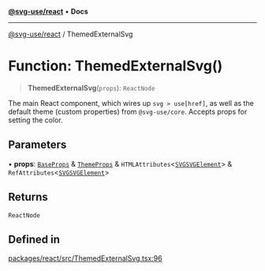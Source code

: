 [**@svg-use/react**](../README.md) • **Docs**

---

[@svg-use/react](../README.md) / ThemedExternalSvg

# Function: ThemedExternalSvg()

> **ThemedExternalSvg**(`props`): `ReactNode`

The main React component, which wires up `svg > use[href]`, as well as the
default theme (custom properties) from `@svg-use/core`. Accepts props for
setting the color.

## Parameters

• **props**: [`BaseProps`](../interfaces/BaseProps.md) &
[`ThemeProps`](../interfaces/ThemeProps.md) &
`HTMLAttributes`\<[`SVGSVGElement`](https://developer.mozilla.org/docs/Web/API/SVGSVGElement)\>
&
`RefAttributes`\<[`SVGSVGElement`](https://developer.mozilla.org/docs/Web/API/SVGSVGElement)\>

## Returns

`ReactNode`

## Defined in

[packages/react/src/ThemedExternalSvg.tsx:96](https://github.com/fpapado/svg-use/blob/585a805df232df52047b5d894dcd94635b4f932c/packages/react/src/ThemedExternalSvg.tsx#L96)
